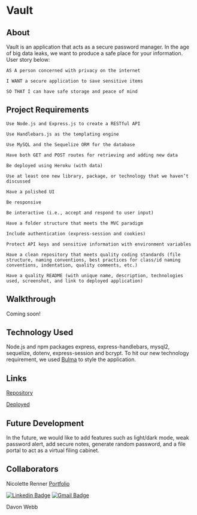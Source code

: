 # Vault

## About

Vault is an application that acts as a secure password manager. In the age of big data leaks, we want to produce a safe place for your information. User story below:

`AS A person concerned with privacy on the internet`

`I WANT a secure application to save sensitive items`

`SO THAT I can have safe storage and peace of mind`

## Project Requirements

`Use Node.js and Express.js to create a RESTful API`

`Use Handlebars.js as the templating engine`

`Use MySQL and the Sequelize ORM for the database`

`Have both GET and POST routes for retrieving and adding new data`

`Be deployed using Heroku (with data)`

`Use at least one new library, package, or technology that we haven’t discussed`

`Have a polished UI`

`Be responsive`

`Be interactive (i.e., accept and respond to user input)`

`Have a folder structure that meets the MVC paradigm`

`Include authentication (express-session and cookies)`

`Protect API keys and sensitive information with environment variables`

`Have a clean repository that meets quality coding standards (file structure, naming conventions, best practices for class/id naming conventions, indentation, quality comments, etc.)`

`Have a quality README (with unique name, description, technologies used, screenshot, and link to deployed application)`

## Walkthrough

Coming soon!

## Technology Used

Node.js and npm packages express, express-handlebars, mysql2, sequelize, dotenv, express-session and bcrypt. To hit our new technology requirement, we used [Bulma](https://bulma.io/) to style the application.

## Links

[Repository](https://github.com/nrenner0211/password-manager)

[Deployed](https://safe-escarpment-80538.herokuapp.com/)

## Future Development

In the future, we would like to add features such as light/dark mode, weak password alert, add secure notes, generate random password, and a file portal to act as a virtual filing cabinet.

## Collaborators

Nicolette Renner
[Portfolio](https://nrenner0211.github.io/my-first-portfolio/)

[![Linkedin Badge](https://img.shields.io/badge/-nrenner0211-blue?style=flat-square&logo=Linkedin&logoColor=white&link=https://www.linkedin.com/in/nrenner0211/)](https://www.linkedin.com/in/nrenner0211/)
[![Gmail Badge](https://img.shields.io/badge/-nrenner0211@gmail.com-c14438?style=flat-square&logo=Gmail&logoColor=white&link=mailto:nrenner0211@gmail.com)](mailto:nrenner0211@gmail.com)

Davon Webb

